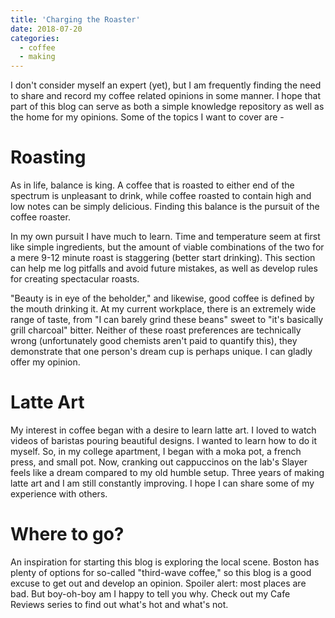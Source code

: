 ```yaml
---
title: 'Charging the Roaster'
date: 2018-07-20
categories:
  - coffee
  - making
---
```


I don't consider myself an expert (yet), but I am frequently finding the need to share and record my coffee related opinions in some manner.
I hope that part of this blog can serve as both a simple knowledge repository as well as the home for my opinions.
Some of the topics I want to cover are -

# Roasting

As in life, balance is king.
A coffee that is roasted to either end of the spectrum is unpleasant to drink, while coffee roasted to contain high and low notes can be simply delicious.
Finding this balance is the pursuit of the coffee roaster.

In my own pursuit I have much to learn.
Time and temperature seem at first like simple ingredients, but the amount of viable combinations of the two for a mere 9-12 minute roast is staggering (better start drinking).
This section can help me log pitfalls and avoid future mistakes, as well as develop rules for creating spectacular roasts.

"Beauty is in eye of the beholder," and likewise, good coffee is defined by the mouth drinking it.
At my current workplace, there is an extremely wide range of taste, from "I can barely grind these beans" sweet  to "it's basically grill charcoal" bitter.
Neither of these roast preferences are technically wrong (unfortunately good chemists aren't paid to quantify this), they demonstrate that one person's dream cup is perhaps unique.
I can gladly offer my opinion.

# Latte Art

My interest in coffee began with a desire to learn latte art. I loved to watch videos of baristas pouring beautiful designs. I wanted to learn how to do it myself. So, in my college apartment, I began with a moka pot, a french press, and small pot. Now, cranking out cappuccinos on the lab's Slayer feels like a dream compared to my old humble setup. Three years of making latte art  and I am still constantly improving. I hope I can share some of my experience with others.

# Where to go?

An inspiration for starting this blog is exploring the local scene. Boston has plenty of options for so-called "third-wave coffee," so this blog is a good excuse to get out and develop an opinion. Spoiler alert: most places are bad. But boy-oh-boy am I happy to tell you why. Check out my Cafe Reviews series to find out what's hot and what's not.
